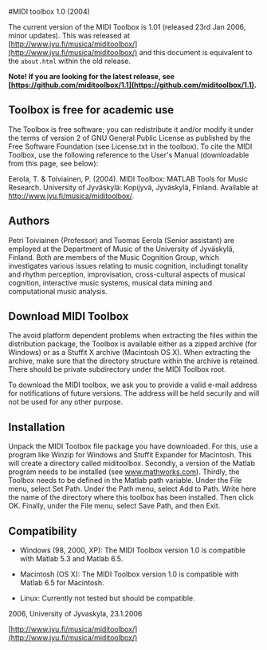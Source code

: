 #MIDI toolbox 1.0 (2004)

The current version of the MIDI Toolbox is 1.01 (released 23rd Jan 2006, minor updates). This was released at [http://www.jyu.fi/musica/miditoolbox/](http://www.jyu.fi/musica/miditoolbox/) and this document is equivalent to the `about.html` within the old release.

**Note! If you are looking for the latest release, see [https://github.com/miditoolbox/1.1](https://github.com/miditoolbox/1.1).**

## Toolbox is free for academic use

The Toolbox is free software; you can redistribute it and/or modify it under the terms of version 2 of GNU General Public License as published by the Free Software Foundation (see License.txt in the toolbox). To cite the MIDI Toolbox, use the following reference to the User's Manual (downloadable from this page, see below):

Eerola, T. & Toiviainen, P. (2004). MIDI Toolbox: MATLAB Tools for Music Research. University of Jyväskylä: Kopijyvä, Jyväskylä, Finland. Available at http://www.jyu.fi/musica/miditoolbox/.

## Authors

Petri Toiviainen (Professor) and Tuomas Eerola (Senior assistant) are employed at the Department of Music of the University of Jyväskylä, Finland. Both are members of the Music Cognition Group, which investigates various issues relating to music cognition, includingt tonality and rhythm perception, improvisation, cross-cultural aspects of musical cognition, interactive music systems, musical data mining and computational music analysis.

## Download MIDI Toolbox

The avoid platform dependent problems when extracting the files within the distribution package, the Toolbox is available either as a zipped archive (for Windows) or as a Stuffit X archive (Macintosh OS X). When extracting the archive, make sure that the directory structure within the archive is retained. There should be private subdirectory under the MIDI Toolbox root.

To download the MIDI toolbox, we ask you to provide a valid e-mail address for notifications of future versions. The address will be held securily and will not be used for any other purpose.

## Installation

Unpack the MIDI Toolbox file package you have downloaded. For this, use a program like Winzip for Windows and Stuffit Expander for Macintosh. This will create a directory called miditoolbox. Secondly, a version of the Matlab program needs to be installed (see www.mathworks.com). Thirdly, the Toolbox needs to be defined in the Matlab path variable. Under the File menu, select Set Path. Under the Path menu, select Add to Path. Write here the name of the directory where this toolbox has been installed. Then click OK. Finally, under the File menu, select Save Path, and then Exit.

## Compatibility

- Windows (98, 2000, XP): The MIDI Toolbox version 1.0 is compatible with Matlab 5.3 and Matlab 6.5.

- Macintosh (OS X): The MIDI Toolbox version 1.0 is compatible with Matlab 6.5 for Macintosh.

- Linux: Currently not tested but should be compatible.

2006, University of Jyvaskyla, 23.1.2006

[http://www.jyu.fi/musica/miditoolbox/](http://www.jyu.fi/musica/miditoolbox/)
